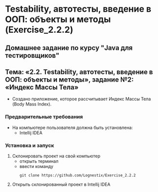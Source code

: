 # Testability, автотесты, введение в ООП: объекты и методы (Exercise_2.2.2)
## Домашнее задание по курсу "Java для тестировщиков"
## Тема: «2.2. Testability, автотесты, введение в ООП: объекты и методы», задание №2: «Индекс Массы Тела»
- Создано приложение, которое рассчитывает Индекс Массы Тела (Body Mass Index).
### Предварительные требования
- На компьютере пользователя должна быть установлена:
	- Intellij IDEA
### Установка и запуск
1. Склонировать проект на свой компьютер
	- открыть терминал
	- ввести команду 
		```
		git clone https://github.com/Lognestix/Exercise_2.2.2
		```
1. Открыть склонированный проект в Intellij IDEA